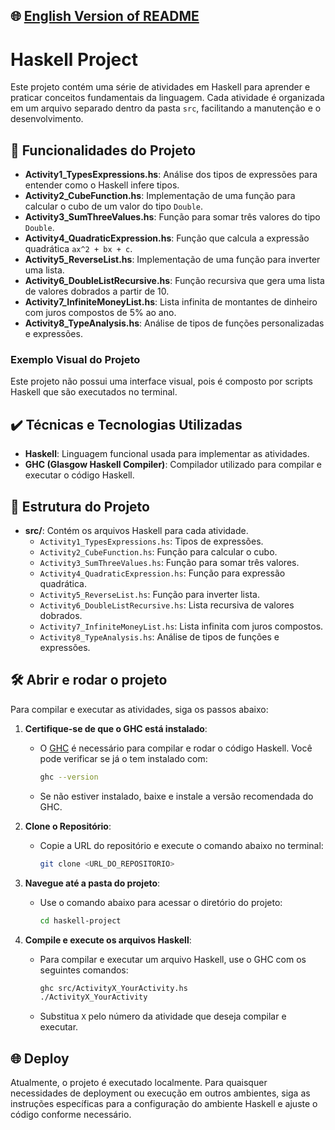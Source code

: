 ## 🌐 [English Version of README](README_EN.md)

# Haskell Project

Este projeto contém uma série de atividades em Haskell para aprender e praticar conceitos fundamentais da linguagem. Cada atividade é organizada em um arquivo separado dentro da pasta `src`, facilitando a manutenção e o desenvolvimento.

## 🔨 Funcionalidades do Projeto

- **Activity1_TypesExpressions.hs**: Análise dos tipos de expressões para entender como o Haskell infere tipos.
- **Activity2_CubeFunction.hs**: Implementação de uma função para calcular o cubo de um valor do tipo `Double`.
- **Activity3_SumThreeValues.hs**: Função para somar três valores do tipo `Double`.
- **Activity4_QuadraticExpression.hs**: Função que calcula a expressão quadrática `ax^2 + bx + c`.
- **Activity5_ReverseList.hs**: Implementação de uma função para inverter uma lista.
- **Activity6_DoubleListRecursive.hs**: Função recursiva que gera uma lista de valores dobrados a partir de 10.
- **Activity7_InfiniteMoneyList.hs**: Lista infinita de montantes de dinheiro com juros compostos de 5% ao ano.
- **Activity8_TypeAnalysis.hs**: Análise de tipos de funções personalizadas e expressões.

### Exemplo Visual do Projeto

Este projeto não possui uma interface visual, pois é composto por scripts Haskell que são executados no terminal.

## ✔️ Técnicas e Tecnologias Utilizadas

- **Haskell**: Linguagem funcional usada para implementar as atividades.
- **GHC (Glasgow Haskell Compiler)**: Compilador utilizado para compilar e executar o código Haskell.

## 📁 Estrutura do Projeto

- **src/**: Contém os arquivos Haskell para cada atividade.
    - `Activity1_TypesExpressions.hs`: Tipos de expressões.
    - `Activity2_CubeFunction.hs`: Função para calcular o cubo.
    - `Activity3_SumThreeValues.hs`: Função para somar três valores.
    - `Activity4_QuadraticExpression.hs`: Função para expressão quadrática.
    - `Activity5_ReverseList.hs`: Função para inverter lista.
    - `Activity6_DoubleListRecursive.hs`: Lista recursiva de valores dobrados.
    - `Activity7_InfiniteMoneyList.hs`: Lista infinita com juros compostos.
    - `Activity8_TypeAnalysis.hs`: Análise de tipos de funções e expressões.

## 🛠️ Abrir e rodar o projeto

Para compilar e executar as atividades, siga os passos abaixo:

1. **Certifique-se de que o GHC está instalado**:
    - O [GHC](https://www.haskell.org/ghc/) é necessário para compilar e rodar o código Haskell. Você pode verificar se já o tem instalado com:

      ```bash
      ghc --version
      ```

    - Se não estiver instalado, baixe e instale a versão recomendada do GHC.

2. **Clone o Repositório**:
    - Copie a URL do repositório e execute o comando abaixo no terminal:

      ```bash
      git clone <URL_DO_REPOSITORIO>
      ```

3. **Navegue até a pasta do projeto**:
    - Use o comando abaixo para acessar o diretório do projeto:

      ```bash
      cd haskell-project
      ```

4. **Compile e execute os arquivos Haskell**:
    - Para compilar e executar um arquivo Haskell, use o GHC com os seguintes comandos:

      ```bash
      ghc src/ActivityX_YourActivity.hs
      ./ActivityX_YourActivity
      ```

    - Substitua `X` pelo número da atividade que deseja compilar e executar.

## 🌐 Deploy

Atualmente, o projeto é executado localmente. Para quaisquer necessidades de deployment ou execução em outros ambientes, siga as instruções específicas para a configuração do ambiente Haskell e ajuste o código conforme necessário.
